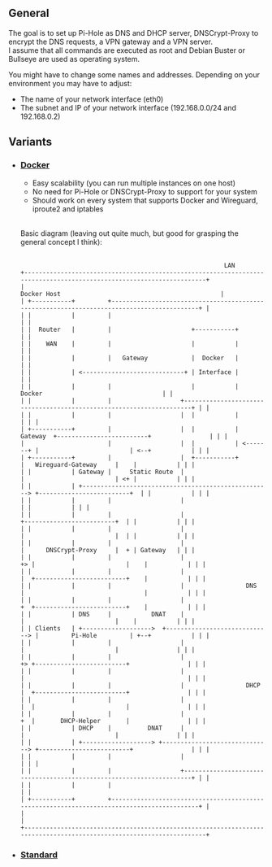## General
The goal is to set up Pi-Hole as DNS and DHCP server, DNSCrypt-Proxy to encrypt the DNS requests, a VPN gateway and a VPN server.  
I assume that all commands are executed as root and Debian Buster or Bullseye are used as operating system.

You might have to change some names and addresses. Depending on your environment you may have to adjust:
- The name of your network interface (eth0)
- The subnet and IP of your network interface (192.168.0.0/24 and 192.168.0.2)

## Variants

- ### [Docker](docker/guide/main.md)
  - Easy scalability (you can run multiple instances on one host)
  - No need for Pi-Hole or DNSCrypt-Proxy to support for your system 
  - Should work on every system that supports Docker and Wireguard, iproute2 and iptables
  <br/><br/>

  Basic diagram (leaving out quite much, but good for grasping the general concept I think):
  <br/><br/>
  ```
                                                          LAN
  +---------------------------------------------------------------------------------------------------------------------+
  |                                                              Docker Host                                            |
  | +-----------+         +-------------------------------------------------------------------------------------------+ |
  | |           |         |                                                                                           | |
  | |  Router   |         |                      +-----------+                                                        | |
  | |    WAN    |         |                      |           |                                                        | |
  | |           |         |   Gateway            |  Docker   |                                                        | |
  | |           | <----------------------------+ | Interface |                                                        | |
  | |           |         |                      |           |                 Docker                                 | |
  | |           |         |                   +---------------------------------------------------------------------+ | |
  | |           |         |                   |  |           |                                                      | | |
  | +-----------+         |                   |  |           |  Gateway  +-------------------------+                | | |
  |                       |                   |  |           | <-------+ |                         | <--+           | | |
  | +-----------+         |                   |  +-----------+           |   Wireguard-Gateway     |    |           | | |
  | |           | Gateway |     Static Route  |                          |                         | <+ |           | | |
  | |           | +----------------------------------------------------> +-------------------------+  | |           | | |
  | |           |         |                   |                                                       | |           | | |
  | |           |         |                   |                          +-------------------------+  | |           | | |
  | |           |         |                   |                          |                         |  | |           | | |
  | |           |         |                   |                          |      DNSCrypt-Proxy     |  + | Gateway   | | |
  | |           |         |                   |                       +> |                         |    |           | | |
  | |           |         |                   |                       |  +-------------------------+    |           | | |
  | |           |         |                   |                 DNS   |                                 |           | | |
  | |           |         |                   |                       +  +-------------------------+    |           | | |
  | |           | DNS     |           DNAT    |                          |                         |    |           | | |
  | | Clients   | +------------------->  +-----------------------------> |         Pi-Hole         | +--+           | | |
  | |           |         |                   |                          |                         |                | | |
  | |           |         |                   |                       +> +-------------------------+                | | |
  | |           |         |                   |                       |                                             | | |
  | |           |         |                   |                 DHCP  |  +-------------------------+                | | |
  | |           |         |                   |                       |  |                         |                | | |
  | |           |         |                   |                       +  |       DHCP-Helper       |                | | |
  | |           | DHCP    |          DNAT     |                          |                         |                | | |
  | |           | +-------------------> +------------------------------> +-------------------------+                | | |
  | |           |         |                   |                                                                     | | |
  | |           |         |                   +---------------------------------------------------------------------+ | |
  | |           |         |                                                                                           | |
  | +-----------+         +-------------------------------------------------------------------------------------------+ |
  |                                                                                                                     |
  +---------------------------------------------------------------------------------------------------------------------+
  ```

- ### [Standard](bare-metal/guide/main.md)